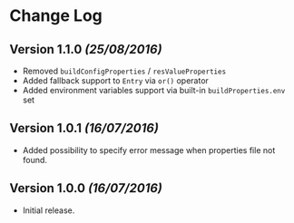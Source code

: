 Change Log
==========

Version 1.1.0 *(25/08/2016)*
----------------------------

- Removed `buildConfigProperties` / `resValueProperties`
- Added fallback support to `Entry` via `or()` operator
- Added environment variables support via built-in `buildProperties.env` set


Version 1.0.1 *(16/07/2016)*
----------------------------

- Added possibility to specify error message when properties file not found.


Version 1.0.0 *(16/07/2016)*
----------------------------

- Initial release.
